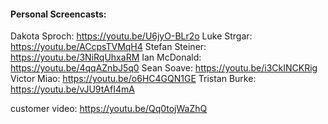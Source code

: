 
#### Personal Screencasts:
Dakota Sproch: https://youtu.be/U6jyO-BLr2o
Luke Strgar: https://youtu.be/ACcpsTVMqH4
Stefan Steiner: https://youtu.be/3NiRqUhxaRM
Ian McDonald: https://youtu.be/4qqAZnbJ5q0
Sean Soave: https://youtu.be/i3CkINCKRig
Victor Miao: https://youtu.be/o6HC4GQN1GE
Tristan Burke: https://youtu.be/vJU9tAfI4mA

customer video: https://youtu.be/Qq0tojWaZhQ
